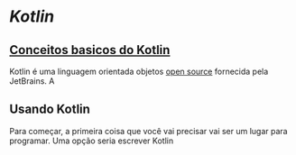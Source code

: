 # *Kotlin*

## [Conceitos basicos do Kotlin](https://blog.teamtreehouse.com/absolute-beginners-guide-kotlin)
Kotlin é uma linguagem orientada objetos [open source](https://github.com/JetBrains/kotlin) fornecida pela JetBrains. A 

## Usando Kotlin
Para começar, a primeira coisa que você vai precisar vai ser um lugar para programar. Uma opção seria escrever Kotlin 


